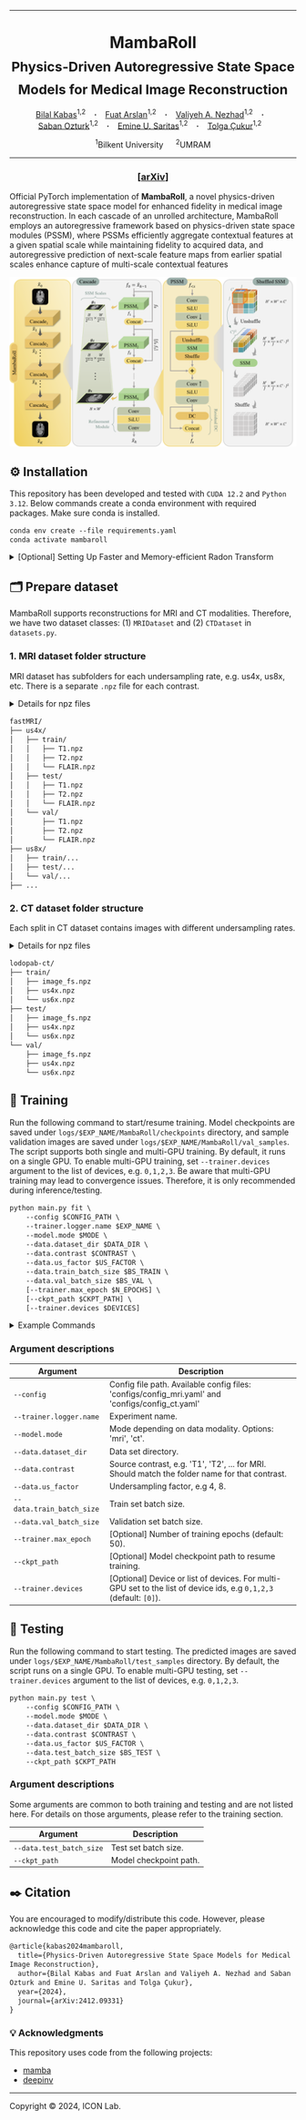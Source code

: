 <hr>
<h1 align="center">
  MambaRoll <br>
  <sub>Physics-Driven Autoregressive State Space Models for Medical Image Reconstruction</sub>
</h1>

<div align="center">
  <a href="https://bilalkabas.github.io/" target="_blank">Bilal&nbsp;Kabas</a><sup>1,2</sup> &ensp; <b>&middot;</b> &ensp;
  <a href="https://github.com/fuat-arslan" target="_blank">Fuat&nbsp;Arslan</a><sup>1,2</sup> &ensp; <b>&middot;</b> &ensp;
  <a href="https://github.com/Valiyeh" target="_blank">Valiyeh&nbsp;A. Nezhad</a><sup>1,2</sup> &ensp; <b>&middot;</b> &ensp;
  <a href="https://scholar.google.com/citations?hl=en&user=_SujLxcAAAAJ" target="_blank">Saban&nbsp;Ozturk</a><sup>1,2</sup> &ensp; <b>&middot;</b> &ensp;
  <a href="https://kilyos.ee.bilkent.edu.tr/~saritas/" target="_blank">Emine U.&nbsp;Saritas</a><sup>1,2</sup> &ensp; <b>&middot;</b> &ensp;
  <a href="https://kilyos.ee.bilkent.edu.tr/~cukur/" target="_blank">Tolga&nbsp;Çukur</a><sup>1,2</sup> &ensp;
  
  <span></span>
  
  <sup>1</sup>Bilkent University &emsp; <sup>2</sup>UMRAM <br>
</div>
<hr>

<h3 align="center">[<a href="https://arxiv.org/abs/2412.09331">arXiv</a>]</h3>

Official PyTorch implementation of **MambaRoll**, a novel physics-driven autoregressive state space model for enhanced fidelity in medical image reconstruction. In each cascade of an unrolled architecture, MambaRoll employs an autoregressive framework based on physics-driven state space modules (PSSM), where PSSMs efficiently aggregate contextual features at a given spatial scale while maintaining fidelity to acquired data, and autoregressive prediction of next-scale feature maps from earlier spatial scales enhance capture of multi-scale contextual features

<p align="center">
  <img src="figures/architecture.png" alt="architecture">
</p>

## ⚙️ Installation

This repository has been developed and tested with `CUDA 12.2` and `Python 3.12`. Below commands create a conda environment with required packages. Make sure conda is installed.

```
conda env create --file requirements.yaml
conda activate mambaroll
```

<details>
<summary>[Optional] Setting Up Faster and Memory-efficient Radon Transform</summary><br>

We use a faster (over 100x) and memory-efficient (~4.5x) implementation of Radon transform ([torch-radon](https://github.com/matteo-ronchetti/torch-radon)). To install, run commands below within `mambaroll` conda environment.

```
git clone https://github.com/matteo-ronchetti/torch-radon.git
cd torch-radon
python setup.py install
```

</details>

## 🗂️ Prepare dataset

MambaRoll supports reconstructions for MRI and CT modalities. Therefore, we have two dataset classes: (1) `MRIDataset` and (2) `CTDataset` in `datasets.py`.

### 1. MRI dataset folder structure

MRI dataset has subfolders for each undersampling rate, e.g. us4x, us8x, etc. There is a separate `.npz` file for each contrast.

<details>
<summary>Details for npz files</summary><br>
  
A `<contrast>.npz` file has the following keys:

| Variable key    | Description                               | Shape                                     | 
|-----------------|-------------------------------------------|-------------------------------------------|
| `image_fs`      | Coil-combined fully-sampled MR image.     | n_slices x 1 x height x width             |
| `image_us`      | Multi-coil undersampled MR image.         | n_slices x n_coils x height x width       |
| `us_masks`      | K-space undersampling masks.              | n_slices x 1 x height x width             |
| `coilmaps`      | Coil sensitivity maps.                    | n_slices x n_coils x height x width       |
| `subject_ids`   | Corresponding subject ID for each slice.  | n_slices                                  |
| `us_factor`     | Undersampling factor.                     | (Single integer value)                    |

</details>

```
fastMRI/
├── us4x/
│   ├── train/
│   │   ├── T1.npz
│   │   ├── T2.npz
│   │   └── FLAIR.npz
│   ├── test/
│   │   ├── T1.npz
│   │   ├── T2.npz
│   │   └── FLAIR.npz
│   └── val/
│       ├── T1.npz
│       ├── T2.npz
│       └── FLAIR.npz
├── us8x/
│   ├── train/...
│   ├── test/...
│   └── val/...
├── ...
```



### 2. CT dataset folder structure

Each split in CT dataset contains images with different undersampling rates.

<details>
<summary>Details for npz files</summary><br>

`image_fs.npz` files have the fully-sampled data with the following key:

| Variable key    | Description                               | Shape                                     |
|-----------------|-------------------------------------------|-------------------------------------------|
| `image_fs`      | Fully-sampled CT image.                   | n_slices x 1 x height x width             |

A `us<us_factor>x.npz` file has the following keys:

| Variable key          | Description                                                                                                                | Shape                                             |
|-----------------------|----------------------------------------------------------------------------------------------------------------------------|---------------------------------------------------|
| `image_us`            | Undersampled CT image.                                                                                                     | n_slices x 1 x height x width                     |
| `sinogram_us`         | Corresponding sinograms for undersampled CTs.                                                                              | n_slices x 1 x detector_positions x n_projections |
| `projection_angles`   | Projection angles in degrees at which the Radon transform performed on fully-sampled images to obtain undersampled ones.   | n_slices x n_projections                          |
| `subject_ids`         | Corresponding subject ID for each slice.                                                                                   | n_slices                                          |
| `us_factor`           | Undersampling factor.                                                                                                      | (Single integer value)                            |

</details>

```
lodopab-ct/
├── train/
│   ├── image_fs.npz
│   ├── us4x.npz
│   └── us6x.npz
├── test/
│   ├── image_fs.npz
│   ├── us4x.npz
│   └── us6x.npz
└── val/
    ├── image_fs.npz
    ├── us4x.npz
    └── us6x.npz
```



## 🏃 Training

Run the following command to start/resume training. Model checkpoints are saved under `logs/$EXP_NAME/MambaRoll/checkpoints` directory, and sample validation images are saved under `logs/$EXP_NAME/MambaRoll/val_samples`. The script supports both single and multi-GPU training. By default, it runs on a single GPU. To enable multi-GPU training, set `--trainer.devices` argument to the list of devices, e.g. `0,1,2,3`. Be aware that multi-GPU training may lead to convergence issues. Therefore, it is only recommended during inference/testing.

```
python main.py fit \
    --config $CONFIG_PATH \
    --trainer.logger.name $EXP_NAME \
    --model.mode $MODE \
    --data.dataset_dir $DATA_DIR \
    --data.contrast $CONTRAST \
    --data.us_factor $US_FACTOR \
    --data.train_batch_size $BS_TRAIN \
    --data.val_batch_size $BS_VAL \
    [--trainer.max_epoch $N_EPOCHS] \
    [--ckpt_path $CKPT_PATH] \
    [--trainer.devices $DEVICES]

```

<details>
<summary>Example Commands</summary>

MRI reconstruction using fastMRI dataset:

```
python main.py fit \
  --config configs/config_fastmri.yaml \
  --trainer.logger.name fastmri_t1_us8x \
  --data.dataset_dir ../datasets/fastMRI \
  --data.contrast T1 \
  --data.us_factor 8 \
  --data.train_batch_size 1 \
  --data.val_batch_size 16 \
  --trainer.devices [0]
```

CT reconstruction using [LoDoPaB-CT](https://zenodo.org/records/3384092) dataset:

```
python main.py fit \
  --config configs/config_ct.yaml \
  --trainer.logger.name ct_us4x \
  --data.dataset_dir ../datasets/lodopab-ct/ \
  --data.us_factor 4 \
  --data.train_batch_size 1 \
  --data.val_batch_size 16 \
  --trainer.devices [0]
```
</details>

### Argument descriptions

| Argument                    | Description                                                                                                                    |
|-----------------------------|--------------------------------------------------------------------------------------------------------------------------------|
| `--config`                  | Config file path. Available config files: 'configs/config_mri.yaml' and 'configs/config_ct.yaml'                           |
| `--trainer.logger.name`     | Experiment name.                                                                                                               |
| `--model.mode`              | Mode depending on data modality. Options: 'mri', 'ct'.                                                                      |
| `--data.dataset_dir`        | Data set directory.                                                                                                            |
| `--data.contrast`           | Source contrast, e.g. 'T1', 'T2', ... for MRI. Should match the folder name for that contrast.                                 |
| `--data.us_factor`          | Undersampling factor, e.g 4, 8.                                                                                                |
| `--data.train_batch_size`   | Train set batch size.                                                                                                          |
| `--data.val_batch_size`     | Validation set batch size.                                                                                                     |
| `--trainer.max_epoch`       | [Optional] Number of training epochs (default: 50).                                                                            |
| `--ckpt_path`               | [Optional] Model checkpoint path to resume training.                                                                           |
| `--trainer.devices`         | [Optional] Device or list of devices. For multi-GPU set to the list of device ids, e.g `0,1,2,3` (default: `[0]`).             |


## 🧪 Testing

Run the following command to start testing. The predicted images are saved under `logs/$EXP_NAME/MambaRoll/test_samples` directory. By default, the script runs on a single GPU. To enable multi-GPU testing, set `--trainer.devices` argument to the list of devices, e.g. `0,1,2,3`.

```
python main.py test \
    --config $CONFIG_PATH \
    --model.mode $MODE \
    --data.dataset_dir $DATA_DIR \
    --data.contrast $CONTRAST \
    --data.us_factor $US_FACTOR \
    --data.test_batch_size $BS_TEST \
    --ckpt_path $CKPT_PATH
```

### Argument descriptions

Some arguments are common to both training and testing and are not listed here. For details on those arguments, please refer to the training section.

| Argument                    | Description                                |
|-----------------------------|--------------------------------------------|
| `--data.test_batch_size`    | Test set batch size.                       |
| `--ckpt_path`               | Model checkpoint path.                     |


## ✒️ Citation
You are encouraged to modify/distribute this code. However, please acknowledge this code and cite the paper appropriately.
```
@article{kabas2024mambaroll,
  title={Physics-Driven Autoregressive State Space Models for Medical Image Reconstruction}, 
  author={Bilal Kabas and Fuat Arslan and Valiyeh A. Nezhad and Saban Ozturk and Emine U. Saritas and Tolga Çukur},
  year={2024},
  journal={arXiv:2412.09331}
}
```


### 💡 Acknowledgments

This repository uses code from the following projects:

- [mamba](https://github.com/state-spaces/mamba)
- [deepinv](https://github.com/deepinv/deepinv)

<hr>
Copyright © 2024, ICON Lab.
